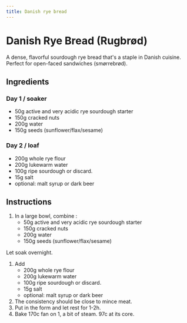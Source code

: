 ```yaml
---
title: Danish rye bread
---
```


# Danish Rye Bread (Rugbrød)

A dense, flavorful sourdough rye bread that's a staple in Danish cuisine. Perfect for open-faced sandwiches (smørrebrød).

## Ingredients

### Day 1 / soaker

- 50g active and very acidic rye sourdough starter
- 150g cracked nuts
- 200g water
- 150g seeds (sunflower/flax/sesame)

### Day 2 / loaf

- 200g whole rye flour
- 200g lukewarm water
- 100g ripe sourdough or discard.
- 15g salt
- optional: malt syrup or dark beer

## Instructions

1. In a large bowl, combine :
   - 50g active and very acidic rye sourdough starter
   - 150g cracked nuts
   - 200g water
   - 150g seeds (sunflower/flax/sesame)

Let soak overnight.

1. Add
   - 200g whole rye flour
   - 200g lukewarm water
   - 100g ripe sourdough or discard.
   - 15g salt
   - optional: malt syrup or dark beer
1. The consistency should be close to mince meat.
1. Put in the form and let rest for 1-2h.
1. Bake 170c fan on 1, a bit of steam. 97c at its core.
